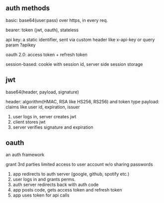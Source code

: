 ---
---
## auth methods 

basic: base64(user:pass) over https, in every req.

bearer: token (jwt, oauth), stateless

api key: a static identifier, sent via custom header like x-api-key or query param ?apikey

oauth 2.0: access token + refresh token

session-based: cookie with session id, server side session storage 

## jwt 

base64(header, payload, signature)

header: algorithm(HMAC, RSA like HS256, RS256) and token type 
payload: claims like user id, expiration, issuer

1. user logs in, server creates jwt 
2. client stores jwt 
3. server verifies signature and expiration

## oauth 

an auth framework

grant 3rd parties limited access to user account w/o sharing passwords 

1. app redirects to auth server (google, github, spotify etc.)
2. user logs in and grants perms. 
3. auth server redirects back with auth code
4. app posts code, gets access token and refresh token 
5. app uses token for api calls 
